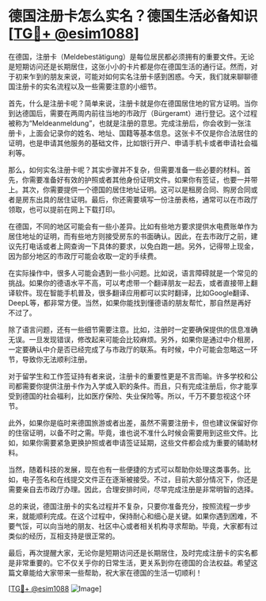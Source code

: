 # 德国注册卡怎么实名？德国生活必备知识[[TG💪+ @esim1088](https://t.me/s/esim1088)]

在德国，注册卡（Meldebestätigung）是每位居民都必须拥有的重要文件。无论是短期访问还是长期居住，这张小小的卡片都是你在德国生活的通行证。然而，对于初来乍到的朋友来说，可能对如何实名注册卡感到困惑。今天，我们就来聊聊德国注册卡的实名流程以及一些需要注意的小细节。

首先，什么是注册卡呢？简单来说，注册卡就是你在德国居住地的官方证明。当你到达德国后，需要在两周内前往当地的市政厅（Bürgeramt）进行登记。这个过程被称为“Meldeanmeldung”，也就是注册的意思。完成注册后，你会收到一张注册卡，上面会记录你的姓名、地址、国籍等基本信息。这张卡不仅是你合法居住的证明，也是申请其他服务的基础文件，比如银行开户、申请手机卡或者申请社会福利等。

那么，如何实名注册卡呢？其实步骤并不复杂，但需要准备一些必要的材料。首先，你需要准备好有效的护照或者其他身份证明文件。如果你有签证，也要一并带上。其次，你需要提供一个德国的居住地址证明。这可以是租房合同、购房合同或者是房东出具的居住证明。最后，你还需要填写一份注册表格，通常可以在市政厅领取，也可以提前在网上下载打印。

在德国，不同的地区可能会有一些小差异。比如有些地方要求提供水电费账单作为居住地址的证明，而有些地方则接受房东的书面确认。因此，在去市政厅之前，建议先打电话或者上网查询一下具体的要求，以免白跑一趟。另外，记得带上现金，因为部分地区的市政厅可能会收取一定的手续费。

在实际操作中，很多人可能会遇到一些小问题。比如说，语言障碍就是一个常见的挑战。如果你的德语水平不高，可以考虑带一个翻译朋友一起去，或者直接带上翻译软件。现在智能手机普及，很多翻译应用都可以实时翻译，比如Google翻译、DeepL等，都非常方便。当然，如果你能找到懂德语的朋友帮忙，那自然是再好不过了。

除了语言问题，还有一些细节需要注意。比如，注册时一定要确保提供的信息准确无误。一旦发现错误，修改起来可能会比较麻烦。另外，如果你是通过中介租房，一定要确认中介是否已经完成了与市政厅的联系。有时候，中介可能会忽略这一环节，导致你无法顺利注册。

对于留学生和工作签证持有者来说，注册卡的重要性更是不言而喻。许多学校和公司都需要你提供注册卡作为入学或入职的条件。而且，只有完成注册后，你才能享受到德国的社会福利，比如医疗保险、失业保险等。所以，千万不要忽视这个环节。

此外，如果你是临时来德国旅游或者出差，虽然不需要注册卡，但也建议保留好你的住宿证明，以备不时之需。毕竟，谁也说不准什么时候会需要用到这些文件。比如，如果你需要紧急更换护照或者申请签证延期，这些文件都会成为重要的辅助材料。

当然，随着科技的发展，现在也有一些便捷的方式可以帮助你处理这类事务。比如，电子签名和在线提交文件正在逐渐被接受。不过，目前大部分情况下，你还是需要亲自去市政厅办理。因此，合理安排时间，尽早完成注册是非常明智的选择。

总的来说，德国注册卡的实名过程并不复杂，只要你准备充分，按照流程一步步来，就能顺利完成。在这个过程中，保持耐心和细心是关键。如果你遇到困难，不要气馁，可以向当地的朋友、社区中心或者相关机构寻求帮助。毕竟，大家都有过类似的经历，互相支持是很正常的。

最后，再次提醒大家，无论你是短期访问还是长期居住，及时完成注册卡的实名都是非常重要的。它不仅关乎你的日常生活，更关系到你在德国的合法权益。希望这篇文章能给大家带来一些帮助，祝大家在德国的生活一切顺利！

[[TG💪+ @esim1088](https://t.me/s/esim1088) ![Image](https://i.postimg.cc/4NQfJmqS/Snipaste-2025-05-13-00-14-12.png)]